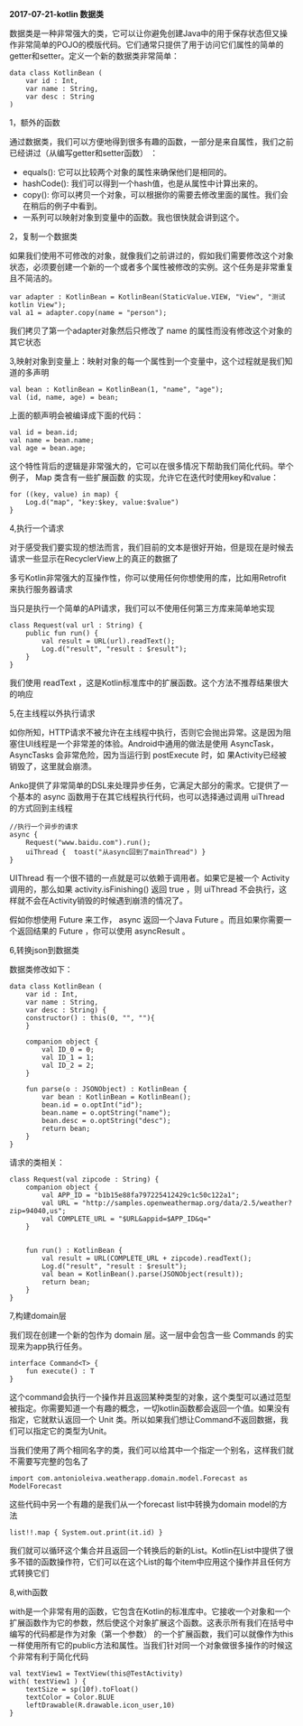 **2017-07-21-kotlin 数据类**

数据类是一种非常强大的类，它可以让你避免创建Java中的用于保存状态但又操作非常简单的POJO的模版代码。它们通常只提供了用于访问它们属性的简单的getter和setter。定义一个新的数据类非常简单：

	data class KotlinBean (
	    var id : Int,
	    var name : String,
	    var desc : String
	)

1，额外的函数

通过数据类，我们可以方便地得到很多有趣的函数，一部分是来自属性，我们之前已经讲过（从编写getter和setter函数） ：

- equals(): 它可以比较两个对象的属性来确保他们是相同的。
- hashCode(): 我们可以得到一个hash值，也是从属性中计算出来的。
- copy(): 你可以拷贝一个对象，可以根据你的需要去修改里面的属性。我们会在稍后的例子中看到。
- 一系列可以映射对象到变量中的函数。我也很快就会讲到这个。


2，复制一个数据类

如果我们使用不可修改的对象，就像我们之前讲过的，假如我们需要修改这个对象状态，必须要创建一个新的一个或者多个属性被修改的实例。这个任务是非常重复且不简洁的。

	var adapter : KotlinBean = KotlinBean(StaticValue.VIEW, "View", "测试kotlin View");
    val a1 = adapter.copy(name = "person");

我们拷贝了第一个adapter对象然后只修改了 name 的属性而没有修改这个对象的其它状态

3,映射对象到变量上：映射对象的每一个属性到一个变量中，这个过程就是我们知道的多声明

	val bean : KotlinBean = KotlinBean(1, "name", "age");
    val (id, name, age) = bean;

上面的额声明会被编译成下面的代码：

	val id = bean.id;
	val name = bean.name;
	val age = bean.age;

这个特性背后的逻辑是非常强大的，它可以在很多情况下帮助我们简化代码。举个例子， Map 类含有一些扩展函数
的实现，允许它在迭代时使用key和value：

	for ((key, value) in map) {
		Log.d("map", "key:$key, value:$value")
	}

4,执行一个请求

对于感受我们要实现的想法而言，我们目前的文本是很好开始，但是现在是时候去请求一些显示在RecyclerView上的真正的数据了

多亏Kotlin非常强大的互操作性，你可以使用任何你想使用的库，比如用Retrofit来执行服务器请求

当只是执行一个简单的API请求，我们可以不使用任何第三方库来简单地实现

	class Request(val url : String) {
	    public fun run() {
	        val result = URL(url).readText();
	        Log.d("result", "result : $result");
	    }
	}

我们使用 readText ，这是Kotlin标准库中的扩展函数。这个方法不推荐结果很大的响应

5,在主线程以外执行请求

如你所知，HTTP请求不被允许在主线程中执行，否则它会抛出异常。这是因为阻塞住UI线程是一个非常差的体验。Android中通用的做法是使用 AsyncTask，AsyncTasks 会非常危险，因为当运行到 postExecute 时，如
果Activity已经被销毁了，这里就会崩溃。

Anko提供了非常简单的DSL来处理异步任务，它满足大部分的需求。它提供了一个基本的 async 函数用于在其它线程执行代码，也可以选择通过调用 uiThread 的方式回到主线程

	//执行一个异步的请求
    async {
        Request("www.baidu.com").run();
        uiThread {  toast("从async回到了mainThread") }
    }

UIThread 有一个很不错的一点就是可以依赖于调用者。如果它是被一个 Activity 调用的，那么如果 activity.isFinishing() 返回 true ，则 uiThread 不会执行，这样就不会在Activity销毁的时候遇到崩溃的情况了。

假如你想使用 Future 来工作， async 返回一个Java Future 。而且如果你需要一个返回结果的 Future ，你可以使用 asyncResult 。

6,转换json到数据类

数据类修改如下：
	
	data class KotlinBean (
	    var id : Int,
	    var name : String,
	    var desc : String) {
	    constructor() : this(0, "", ""){
	    }
	
	    companion object {
	        val ID_0 = 0;
	        val ID_1 = 1;
	        val ID_2 = 2;
	    }
	
	    fun parse(o : JSONObject) : KotlinBean {
	        var bean : KotlinBean = KotlinBean();
	        bean.id = o.optInt("id");
	        bean.name = o.optString("name");
	        bean.desc = o.optString("desc");
	        return bean;
	    }
	}

请求的类相关：

	class Request(val zipcode : String) {
	    companion object {
	        val APP_ID = "b1b15e88fa797225412429c1c50c122a1";
	        val URL = "http://samples.openweathermap.org/data/2.5/weather?zip=94040,us";
	        val COMPLETE_URL = "$URL&appid=$APP_ID&q="
	    }
	
	
	    fun run() : KotlinBean {
	        val result = URL(COMPLETE_URL + zipcode).readText();
	        Log.d("result", "result : $result");
	        val bean = KotlinBean().parse(JSONObject(result));
	        return bean;
	    }
	}


7,构建domain层

我们现在创建一个新的包作为 domain 层。这一层中会包含一些 Commands 的实现来为app执行任务。

	interface Command<T> {
	    fun execute() : T
	}

这个command会执行一个操作并且返回某种类型的对象，这个类型可以通过范型被指定。你需要知道一个有趣的概念，一切kotlin函数都会返回一个值。如果没有指定，它就默认返回一个 Unit 类。所以如果我们想让Command不返回数据，我们可以指定它的类型为Unit。


当我们使用了两个相同名字的类，我们可以给其中一个指定一个别名，这样我们就不需要写完整的包名了
	
	import com.antonioleiva.weatherapp.domain.model.Forecast as ModelForecast

这些代码中另一个有趣的是我们从一个forecast list中转换为domain model的方法

	list!!.map { System.out.print(it.id) }

我们就可以循环这个集合并且返回一个转换后的新的List。Kotlin在List中提供了很多不错的函数操作符，它们可以在这个List的每个item中应用这个操作并且任何方式转换它们

8,with函数

with是一个非常有用的函数，它包含在Kotlin的标准库中。它接收一个对象和一个扩展函数作为它的参数，然后使这个对象扩展这个函数。这表示所有我们在括号中编写的代码都是作为对象（第一个参数） 的一个扩展函数，我们可以就像作为this一样使用所有它的public方法和属性。当我们针对同一个对象做很多操作的时候这个非常有利于简化代码

	val textView1 = TextView(this@TestActivity)
	with( textView1 ) {
	    textSize = sp(10f).toFloat()
	    textColor = Color.BLUE
	    leftDrawable(R.drawable.icon_user,10)
	}
